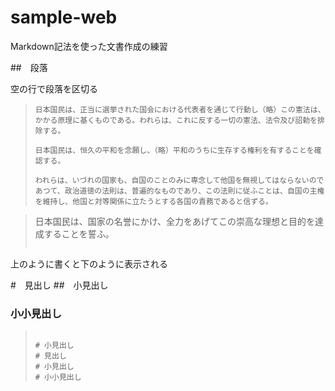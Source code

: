 # sample-web

Markdown記法を使った文書作成の練習

##　段落

空の行で段落を区切る

> ```
> 日本国民は、正当に選挙された国会における代表者を通じて行動し（略）この憲法は、かかる原理に基くものである。われらは、これに反する一切の憲法、法令及び詔勅を排除する。
>
> 日本国民は、恒久の平和を念願し、（略）平和のうちに生存する権利を有することを確認する。
>
> われらは、いづれの国家も、自国のことのみに専念して他国を無視してはならないのであつて、政治道徳の法則は、普遍的なものであり、この法則に従ふことは、自国の主権を維持し、他国と対等関係に立たうとする各国の責務であると信ずる。

> 日本国民は、国家の名誉にかけ、全力をあげてこの崇高な理想と目的を達成することを誓ふ。
> ```

上のように書くと下のように表示される

#　見出し
##　小見出し
### 小小見出し
> ```
>
> # 小見出し
> # 見出し
> # 小見出し
> # 小小見出し
